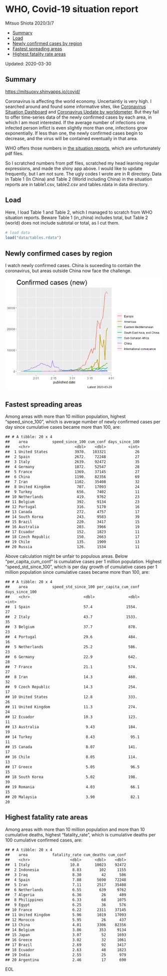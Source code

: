 WHO, Covid-19 situation report
================
Mitsuo Shiota
2020/3/7

  - [Summary](#summary)
  - [Load](#load)
  - [Newly confirmed cases by region](#newly-confirmed-cases-by-region)
  - [Fastest spreading areas](#fastest-spreading-areas)
  - [Highest fatality rate areas](#highest-fatality-rate-areas)

Updated: 2020-03-30

## Summary

<https://mitsuoxv.shinyapps.io/covid/>

Coronavirus is affecting the world economy. Uncertaintiy is very high. I
searched around and found some informative sites, like [Coronavirus
Situation
Dashboard](https://who.maps.arcgis.com/apps/opsdashboard/index.html#/c88e37cfc43b4ed3baf977d77e4a0667)
and [Coronavirus Update by
worldometer](https://www.worldometers.info/coronavirus/). But they fail
to offer time-series data of the newly confirmed cases by each area, in
which I am most interested. If the average number of infections one
infected person inflict is even slightly more than one, infections grow
exponentially. If less than one, the newly confirmed cases begin to
decrease, and the virus will be contained eventually in that area.

WHO offers those numbers in [the situation
reports](https://www.who.int/emergencies/diseases/novel-coronavirus-2019/situation-reports/),
which are unfortunately pdf files.

So I scratched numbers from pdf files, scratched my head learning
regular expressions, and made the shiny app above. I would like to
update frequently, but I am not sure. The ugly codes I wrote are in R
directory. Data in Table 1 (In China) and Table 2 (World including
China) in the situation reports are in table1.csv, table2.csv and
tables.rdata in data directory.

## Load

Here, I load Table 1 and Table 2, which I managed to scratch from WHO
situation reports. Beware Table 1 (in\_china) includes total, but Table
2 (world) does not include subtotal or total, as I cut them.

``` r
# load data
load("data/tables.rdata")
```

## Newly confirmed cases by region

I watch newly confirmed cases. China is suceeding to contain the
coronavirus, but areas outside China now face the challenge.

![](README_files/figure-gfm/chart-1.png)<!-- -->

## Fastest spreading areas

Among areas with more than 10 million population, highest
“speed\_since\_100”, which is average number of newly confirmed cases
per day since cumulative cases became more than 100, are:

    ## # A tibble: 20 x 4
    ##    area           speed_since_100 cum_conf days_since_100
    ##    <chr>                    <dbl>    <dbl>          <int>
    ##  1 United States            3970.   103321             26
    ##  2 Spain                    2672.    72248             27
    ##  3 Italy                    2639.    92472             35
    ##  4 Germany                  1872.    52547             28
    ##  5 France                   1369.    37145             27
    ##  6 China                    1190.    82356             69
    ##  7 Iran                     1102.    35408             32
    ##  8 United Kingdom            707.    17093             24
    ##  9 Turkey                    656.     7402             11
    ## 10 Netherlands               419.     9762             23
    ## 11 Belgium                   392.     9134             23
    ## 12 Portugal                  316.     5170             16
    ## 13 Canada                    272.     4757             17
    ## 14 South Korea               243.     9583             39
    ## 15 Brazil                    220.     3417             15
    ## 16 Australia                 203.     3966             19
    ## 17 Ecuador                   152.     1823             11
    ## 18 Czech Republic            150.     2663             17
    ## 19 Chile                     135.     1909             13
    ## 20 Russia                    126.     1534             11

Above calculation might be unfair to populous areas. Below
“per\_capita\_cum\_conf” is cumulative cases per 1 million population.
Highest “speed\_std\_since\_100”, which is per day growth of cumulative
cases per 1 million population since cumulative cases became more than
100, are:

    ## # A tibble: 20 x 4
    ##    area           speed_std_since_100 per_capita_cum_conf days_since_100
    ##    <chr>                        <dbl>               <dbl>          <int>
    ##  1 Spain                        57.4               1554.              27
    ##  2 Italy                        43.7               1533.              35
    ##  3 Belgium                      37.7                878.              23
    ##  4 Portugal                     29.6                484.              16
    ##  5 Netherlands                  25.2                586.              23
    ##  6 Germany                      22.9                642.              28
    ##  7 France                       21.1                574.              27
    ##  8 Iran                         14.3                460.              32
    ##  9 Czech Republic               14.3                254.              17
    ## 10 United States                12.8                333.              26
    ## 11 United Kingdom               11.3                274.              24
    ## 12 Ecuador                      10.3                123.              11
    ## 13 Australia                     9.43               184.              19
    ## 14 Turkey                        8.43                95.1             11
    ## 15 Canada                        8.07               141.              17
    ## 16 Chile                         8.05               114.              13
    ## 17 Greece                        5.05                96.5             15
    ## 18 South Korea                   5.02               198.              39
    ## 19 Romania                       4.03                66.1             15
    ## 20 Malaysia                      3.90                82.1             20

## Highest fatality rate areas

Among areas with more than 10 million population and more than 10
cumulative deaths, highest “fatality\_rate”, which is cumulative deaths
per 100 cumulative confirmed cases, are:

    ## # A tibble: 20 x 4
    ##    area           fatality_rate cum_deaths cum_conf
    ##    <chr>                  <dbl>      <dbl>    <dbl>
    ##  1 Italy                  10.8       10023    92472
    ##  2 Indonesia               8.83        102     1155
    ##  3 Iraq                    8.30         42      506
    ##  4 Spain                   7.88       5690    72248
    ##  5 Iran                    7.11       2517    35408
    ##  6 Netherlands             6.55        639     9762
    ##  7 Algeria                 6.36         26      409
    ##  8 Philippines             6.33         68     1075
    ##  9 Egypt                   6.25         36      576
    ## 10 France                  6.22       2311    37145
    ## 11 United Kingdom          5.96       1019    17093
    ## 12 Morocco                 5.95         26      437
    ## 13 China                   4.01       3306    82356
    ## 14 Belgium                 3.86        353     9134
    ## 15 Japan                   3.07         52     1693
    ## 16 Greece                  3.02         32     1061
    ## 17 Brazil                  2.69         92     3417
    ## 18 Ecuador                 2.63         48     1823
    ## 19 India                   2.55         25      979
    ## 20 Argentina               2.46         17      690

EOL
